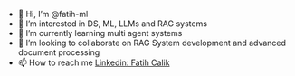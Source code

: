 - 👋 Hi, I’m @fatih-ml
- 👀 I’m interested in DS, ML, LLMs and RAG systems
- 🌱 I’m currently learning multi agent systems
- 💞️ I’m looking to collaborate on RAG System development and advanced document processing
- 📫 How to reach me [Linkedin: Fatih Calik ](https://www.linkedin.com/in/fatih-calik-ml/)

<!---
fatih-ml/fatih-ml is a ✨ special ✨ repository because its `README.md` (this file) appears on your GitHub profile.
You can click the Preview link to take a look at your changes.
--->
